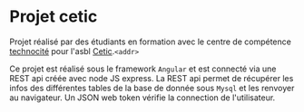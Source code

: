 # Projet cetic

Projet réalisé par des étudiants en formation avec le centre de compétence [technocité](http://www.technocite.be/) pour l'asbl [Cetic](https://www.cetic.be/).`<addr>`

Ce projet est réalisé sous le framework `Angular` et est connecté via une REST api créée avec node JS express. La REST api permet de récupérer les infos des différentes tables de la  base de donnée sous `Mysql` et les renvoyer au navigateur. Un JSON web token vérifie la connection de l'utilisateur.

